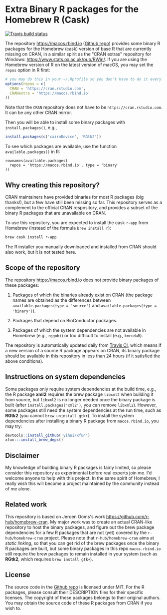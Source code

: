 # Extra Binary R packages for the Homebrew R (Cask)

[![Travis build status](https://travis-ci.com/yihui/homebrew-cran-extra.svg?branch=master)](https://travis-ci.com/yihui/homebrew-cran-extra)

The repository https://macos.rbind.io ([Github repo](https://github.com/yihui/homebrew-cran-extra)) provides some binary R packages for the Homebrew (cask) version of base R that are currently missing on CRAN, in a similar spirit as the "CRAN extras" repository for Windows: https://www.stats.ox.ac.uk/pub/RWin/. If you are using the Homebrew version of R on the latest version of macOS, you may set the `repos` option in R first:

```r
# you may do this in your ~/.Rprofile so you don't have to do it every time
options(repos = c(
  CRAN = 'https://cran.rstudio.com',
  CRANextra = 'https://macos.rbind.io'
))
```

Note that the `CRAN` repository does not have to be `https://cran.rstudio.com`. It can be any other CRAN mirror.

Then you will be able to install some binary packages with `install.packages()`, e.g.,

```r
install.packages(c('cairoDevice', 'RGtk2'))
```

To see which packages are available, use the function `available.packages()` in R:

```{r}
rownames(available.packages(
  repos = 'https://macos.rbind.io', type = 'binary'
))
```

## Why creating this repository?

CRAN maintainers have provided binaries for most R packages (big thanks!), but a few have still been missing so far. This repository serves as a complement to the official CRAN respository, and provides a subset of the binary R packages that are unavailable on CRAN.

To use this repository, you are expected to install the cask `r-app` from Homebrew (instead of the formula `brew install r`):

```sh
brew cask install r-app
```

The R installer you manually downloaded and installed from CRAN should also work, but it is not tested here.

## Scope of the repository

The repository https://macos.rbind.io does not provide binary packages of these packages:

1. Packages of which the binaries already exist on CRAN (the package names are obtained as the differences between `available.packages(type = 'source')` and `available.packages(type = 'binary')`).

1. Packages that depend on BioConductor packages.

1. Packages of which the system dependencies are not available in Homebrew (e.g., `rggobi`) or too difficult to install (e.g., `kmcudaR`).

The repository is automatically updated daily from [Travis CI](https://travis-ci.com/yihui/homebrew-cran-extra), which means if a new version of a source R package appears on CRAN, its binary package should be available in this repository in less than 24 hours (if it satisfied the above conditions).

## Instructions on system dependencies

Some packages only require system dependencies at the build time, e.g., the R package **xml2** requires the brew package `libxml2` when building it from source, but `libxml2` is no longer needed once the binary package is built (after `install.packages('xml2')`, you can remove `libxml2`). However, some packages still need the system dependencies at the run time, such as **RGtk2** (you cannot `brew uninstall gtk+`). To install the system dependencies after installing a binary R package from `macos.rbind.io`, you may try:

```r
devtools::install_github('yihui/xfun')
xfun:::install_brew_deps()
```

## Disclaimer

My knowledge of building binary R packages is fairly limited, so please consider this repository as experimental before real experts join me. I'd welcome anyone to help with this project. In the same spirit of Homebrew, I really wish this will become a project maintained by the community instead of me alone.

## Related work

This repository is based on Jeroen Ooms's work <https://github.com/r-hub/homebrew-cran>. My major work was to create an actual CRAN-like repository to host the binary packages, and figure out the brew package dependencies for a few R packages that are not (yet) covered by the `r-hub/homebrew-cran` project. Please note that `r-hub/homebrew-cran` aims at _static linking_, so that you can get rid of the brew packages once the binary R packages are built, but some binary packages in this repo `macos.rbind.io` still require the brew packages to remain installed in your system (such as **RGtk2**, which requires `brew install gtk+`).

## License

The source code in the [Github repo](https://github.com/yihui/homebrew-cran-extra) is licensed under MIT. For the R packages, please consult their DESCRIPTION files for their specific licenses. The copyright of these packages belongs to their original authors. You may obtain the source code of these R packages from CRAN if you wish to.
